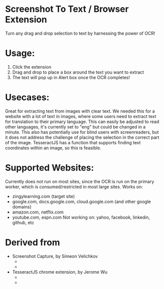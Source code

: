 
# Screenshot To Text / Browser Extension
Turn any drag and drop selection to text by harnessing the power of OCR!

# Usage:
1. Click the extension
2. Drag and drop to place a box around the text you want to extract
3. The text will pop up in Alert box once the OCR completes!

# Usecases:
Great for extracting text from images with clear text. We needed this for a website with a lot of text in images, where some users need to extract text for translation to their primary language. This can easily be adjusted to read other languages, it's currently set to "eng" but could be changed in a minute. This also has potentially use for blind users with screenreaders, but it does not address the challenge of placing the selection in the correct part of the image. TesseractJS has a function that supports finding text coordinates within an image, so this is feasible.

# Supported Websites:
Currently does not run on most sites, since the OCR is run on the primary worker, which is consumed/restricted in most large sites. Works on:
- zingylearning.com (target site)
- google.com, docs.google.com, cloud.google.com (and other google domains)
- amazon.com, netflix.com
- youtube.com, espn.com
Not working on: yahoo, facebook, linkedin, github, etc


# Derived from

- Screenshot Capture, by Simeon Velichkov
    - [github]: https://github.com/simov/screenshot-capture
    - [paypal]: https://www.paypal.me/simeonvelichkov
- TesseractJS chrome extension, by Jerome Wu
    - [github]: https://github.com/jeromewu/tesseract.js-chrome-extension
    - [sponsor]: https://github.com/sponsors/jeromewu
